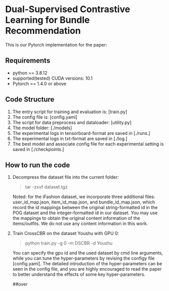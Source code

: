 # Dual-Supervised Contrastive Learning for Bundle Recommendation
This is our Pytorch implementation for the paper:





## Requirements

* python == 3.8.12 
* supported(tested) CUDA versions: 10.1
* Pytorch == 1.4.0 or above


## Code Structure
1. The entry script for training and evaluation is: [train.py]
2. The config file is: [config.yaml]
3. The script for data preprocess and dataloader: [utility.py]
4. The model folder: [./models]
5. The experimental logs in tensorboard-format are saved in [./runs.]
6. The experimental logs in txt-format are saved in [./log.]
7. The best model and associate config file for each experimental setting is saved in [./checkpoints.]

## How to run the code
1. Decompress the dataset file into the current folder: 

   > tar -zxvf dataset.tgz
 
   Noted: for the iFashion dataset, we incorporate three additional files: user\_id\_map.json, item\_id\_map.json, and bundle\_id\_map.json, which record the id mappings between the original string-formatted id in the POG dataset and the integer-formatted id in our dataset. You may use the mappings to obtain the original content information of the items/outfits. We do not use any content information in this work.

2. Train CrossCBR on the dataset Youshu with GPU 0: 

   > python train.py -g 0 -m DSCBR -d Youshu

   You can specify the gpu id and the used dataset by cmd line arguments, while you can tune the hyper-parameters by revising the configy file [config.yaml]. The detailed introduction of the hyper-parameters can be seen in the config file, and you are highly encouraged to read the paper to better understand the effects of some key hyper-parameters.
   
   
   ##over
